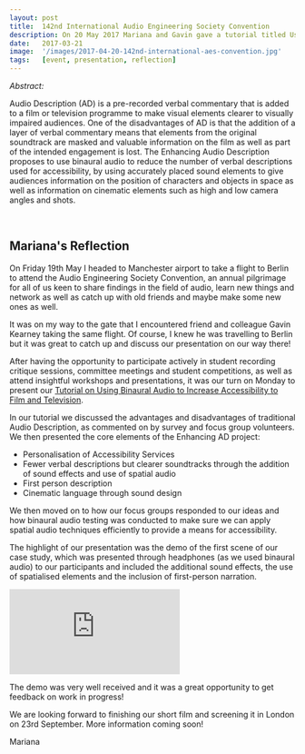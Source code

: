 ```yaml
---
layout: post
title:  142nd International Audio Engineering Society Convention
description: On 20 May 2017 Mariana and Gavin gave a tutorial titled Using Binaural Audio to increase accessibility to Film and Television How Digital at the 142nd International AES Convention held in Berlin. 
date:   2017-03-21
image:  '/images/2017-04-20-142nd-international-aes-convention.jpg'
tags:   [event, presentation, reflection]
---
```


*Abstract:*

Audio Description (AD) is a pre-recorded verbal commentary that is added to a film or television programme to make visual elements clearer to visually impaired audiences.  One of the disadvantages of AD is that the addition of a layer of verbal commentary means that elements from the original soundtrack are masked and valuable information on the film as well as part of the intended engagement is lost.  The Enhancing Audio Description proposes to use binaural audio to reduce the number of verbal descriptions used for accessibility, by using accurately placed sound elements to give audiences information on the position of characters and objects in space as well as information on cinematic elements such as high and low camera angles and shots.

<br>

## Mariana's Reflection

On Friday 19th May I headed to Manchester airport to take a flight to Berlin to attend the Audio Engineering Society Convention, an annual pilgrimage for all of us keen to share findings in the field of audio, learn new things and network as well as catch up with old friends and maybe make some new ones as well.

It was on my way to the gate that I encountered friend and colleague Gavin Kearney taking the same flight.  Of course, I knew he was travelling to Berlin but it was great to catch up and discuss our presentation on our way there!

After having the opportunity to participate actively in student recording critique sessions, committee meetings and student competitions, as well as attend insightful workshops and presentations, it was our turn on Monday to present our [Tutorial on Using Binaural Audio to Increase Accessibility to Film and Television](https://www.aes.org/events/142/tutorials/?ID=5404).

In our tutorial we discussed the advantages and disadvantages of traditional Audio Description, as commented on by survey and focus group volunteers.  We then presented the core elements of the Enhancing AD project:

- Personalisation of Accessibility Services
- Fewer verbal descriptions but clearer soundtracks through the addition of sound effects and use of spatial audio
- First person description
- Cinematic language through sound design

We then moved on to how our focus groups responded to our ideas and how binaural audio testing was conducted to make sure we can apply spatial audio techniques efficiently to provide a means for accessibility.

The highlight of our presentation was the demo of the first scene of our case study, which was presented through headphones (as we used binaural audio) to our participants and included the additional sound effects, the use of spatialised elements and the inclusion of first-person narration.

<p><iframe src="https://www.youtube.com/embed/5UfFsYqfp-M" loading="lazy" frameborder="0" allowfullscreen></iframe></p>

The demo was very well received and it was a great opportunity to get feedback on work in progress!

We are looking forward to finishing our short film and screening it in London on 23rd September.  More information coming soon!

Mariana

<br><br>
